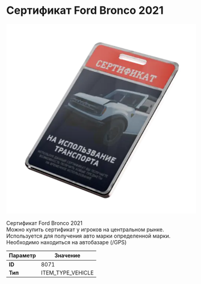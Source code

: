 # Сертификат Ford Bronco 2021

![Item Image](../img/8071.webp?raw=true)

Сертификат Ford Bronco 2021<br>Можно купить сертификат у игроков на центральном рынке.<br>Используется для получения авто марки определенной марки.<br>Необходимо находиться на автобазаре (/GPS)


| Параметр | Значение |
|----------|----------|
| **ID** | 8071 |
| **Тип** | ITEM_TYPE_VEHICLE |

